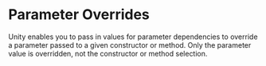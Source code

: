 # Parameter Overrides
Unity enables you to pass in values for parameter dependencies to override a parameter passed to a given constructor or method. Only the parameter value is overridden, not the constructor or method selection.